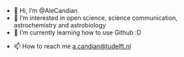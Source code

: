 - 👋 Hi, I’m @AleCandian
- 👀 I’m interested in open science, science communication, astrochemistry and astrobiology
- 🌱 I’m currently learning how to use Github :D
<!--- 
- 💞️ I’m looking to collaborate on ...
--->
- 📫 How to reach me a.candian@tudelft.nl

<!---
AleCandian/AleCandian is a ✨ special ✨ repository because its `README.md` (this file) appears on your GitHub profile.
You can click the Preview link to take a look at your changes.
--->
